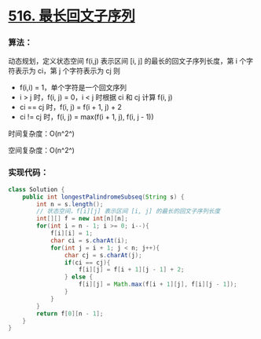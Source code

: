 # [516. 最长回文子序列](https://leetcode-cn.com/problems/longest-palindromic-subsequence/)

### 算法：

动态规划，定义状态空间 f(i,j) 表示区间 [i, j] 的最长的回文子序列长度，第 i 个字符表示为 ci，第 j 个字符表示为 cj 则

- f(i,i) = 1，单个字符是一个回文序列
- i > j 时，f(i, j) = 0，i < j 时根据 ci 和 cj 计算 f(i, j)
- ci == cj 时，f(i, j) = f(i + 1, j) + 2
- ci != cj 时，f(i, j) = max(f(i + 1, j), f(i, j - 1))

时间复杂度：O(n^2^)

空间复杂度：O(n^2^)

### 实现代码：

```java
class Solution {
    public int longestPalindromeSubseq(String s) {
        int n = s.length();
        // 状态空间，f[i][j] 表示区间 [i, j] 的最长的回文子序列长度
        int[][] f = new int[n][n];
        for(int i = n - 1; i >= 0; i--){
            f[i][i] = 1;
            char ci = s.charAt(i);
            for(int j = i + 1; j < n; j++){
                char cj = s.charAt(j);
                if(ci == cj){
                    f[i][j] = f[i + 1][j - 1] + 2;
                } else {
                    f[i][j] = Math.max(f[i + 1][j], f[i][j - 1]);
                }
            }
        }
        return f[0][n - 1];
    }
}
```

